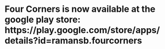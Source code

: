 <h1>Four Corners is now available at the google play store: https://play.google.com/store/apps/details?id=ramansb.fourcorners</h1>
